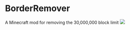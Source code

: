 # BorderRemover
A Minecraft mod for removing the 30,000,000 block limit
![](https://z3.ax1x.com/2021/06/17/2xHHeg.png)
